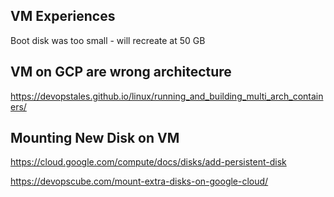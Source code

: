 
## VM Experiences

Boot disk was too small - will recreate at 50 GB

## VM on GCP are wrong architecture

https://devopstales.github.io/linux/running_and_building_multi_arch_containers/

## Mounting New Disk on VM

https://cloud.google.com/compute/docs/disks/add-persistent-disk

https://devopscube.com/mount-extra-disks-on-google-cloud/
